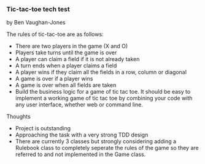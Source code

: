 ### Tic-tac-toe tech test
by Ben Vaughan-Jones


The rules of tic-tac-toe are as follows:

- There are two players in the game (X and O)
- Players take turns until the game is over
- A player can claim a field if it is not already taken
- A turn ends when a player claims a field
- A player wins if they claim all the fields in a row, column or diagonal
- A game is over if a player wins
- A game is over when all fields are taken
- Build the business logic for a game of tic tac toe. It should be easy to implement a working game of tic tac toe by combining your code with any user interface, whether web or command line.

Thoughts
- Project is outstanding
- Approaching the task with a very strong TDD design
- There are currently 3 classes but strongly considering adding a Rulebook class to completely seperate the rules of the game so they are referred to and not implemented in the Game class.
